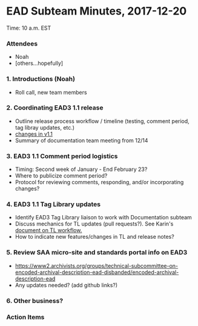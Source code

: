 # EAD Subteam Minutes, 2017-12-20
Time: 10 a.m. EST 

### Attendees
- Noah
- [others...hopefully]

### 1. Introductions (Noah)
- Roll call, new team members

### 2. Coordinating EAD3 1.1 release
- Outline release process workflow / timeline (testing, comment period, tag libray updates, etc.)
- [changes in v1.1](https://github.com/SAA-SDT/EAD3/blob/3.1-develop/inprocess/version1.1-release-notes-within-comment-node.xml)
- Summary of documentation team meeting from 12/14

### 3. EAD3 1.1 Comment period logistics
- Timing: Second week of January - End February 23?
- Where to publicize comment period?
- Protocol for reviewing comments, responding, and/or incorporating changes?

### 4. EAD3 1.1 Tag Library updates
- Identify EAD3 Tag Library liaison to work with Documentation subteam
- Discuss mechanics for TL updates (pull requests?). See Karin's [document on TL workflow.](https://docs.google.com/document/d/1lMg-9Zd3Ty-ypgn5zJW-KUxBeXo-EVrPBh6XG4me2rA/edit)
- How to indicate new features/changes in TL and release notes?

### 5. Review SAA micro-site and standards portal info on EAD3
- https://www2.archivists.org/groups/technical-subcommittee-on-encoded-archival-description-ead-disbanded/encoded-archival-description-ead
- Any updates needed? (add github links?)

### 6. Other business?

### Action Items
